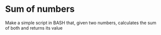 # Sum of numbers

Make a simple script in BASH that, given two numbers, calculates the sum of both and returns its value